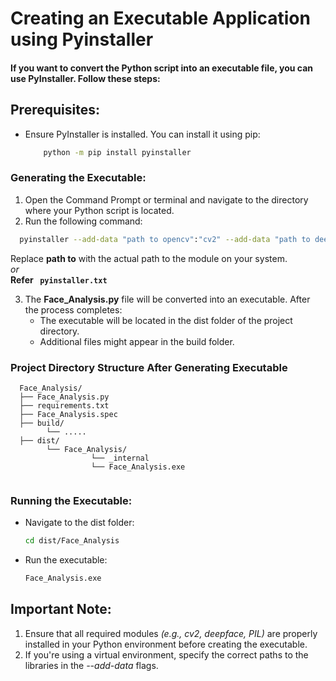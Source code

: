 # Creating an Executable Application using Pyinstaller
#### If you want to convert the Python script into an executable file, you can use PyInstaller. Follow these steps:

## Prerequisites:
* Ensure PyInstaller is installed. You can install it using pip:
   ```bash
       python -m pip install pyinstaller
   ```
### Generating the Executable:
1. Open the Command Prompt or terminal and navigate to the directory where your Python script is located.
2. Run the following command: 
  ```bash
    pyinstaller --add-data "path to opencv":"cv2" --add-data "path to deepface":"deepface" --add-data "path to pillow":"PIL" Face_Analysis.py
  ``` 
  Replace **path to** with the actual path to the module on your system.<br>
*or*<br>
**Refer ``` pyinstaller.txt```** 

3. The **Face_Analysis.py** file will be converted into an executable. After the process completes:
   * The executable will be located in the dist folder of the project directory.
   * Additional files might appear in the build folder.
  
### Project Directory Structure After Generating Executable
```
  Face_Analysis/
  ├── Face_Analysis.py
  ├── requirements.txt
  ├── Face_Analysis.spec
  ├── build/
        └── .....
  ├── dist/
        └── Face_Analysis/
                  └── _internal
                  └── Face_Analysis.exe
  
  ```
### Running the Executable:
   * Navigate to the dist folder:
     ```bash
     cd dist/Face_Analysis
     ```
   * Run the executable:
     ```bash
     Face_Analysis.exe
     ```


## Important Note:
1. Ensure that all required modules *(e.g., cv2, deepface, PIL)* are properly installed in your Python environment before creating the executable.
2. If you're using a virtual environment, specify the correct paths to the libraries in the *--add-data* flags.
